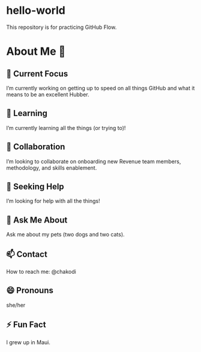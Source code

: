 # hello-world
This repository is for practicing GitHub Flow.
# About Me 👋

## 🔭 Current Focus
I’m currently working on getting up to speed on all things GitHub and what it means to be an excellent Hubber.

## 🌱 Learning
I’m currently learning all the things (or trying to)!

## 👯 Collaboration
I’m looking to collaborate on onboarding new Revenue team members, methodology, and skills enablement.

## 🤔 Seeking Help
I’m looking for help with all the things!

## 💬 Ask Me About
Ask me about my pets (two dogs and two cats).

## 📫 Contact
How to reach me: @chakodi

## 😄 Pronouns
she/her

## ⚡ Fun Fact
I grew up in Maui.
